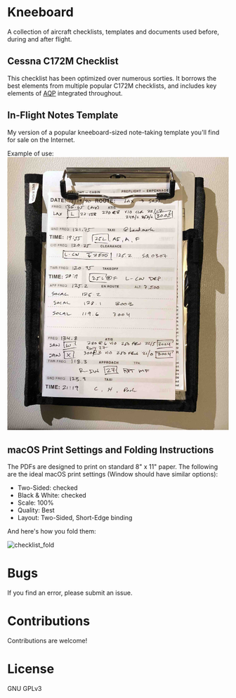 # Kneeboard
A collection of aircraft checklists, templates and documents used before, during and after flight.

## Cessna C172M Checklist
This checklist has been optimized over numerous sorties. It borrows the best elements from multiple popular C172M checklists, and includes key elements of [AQP](https://flightchops.com/grassroots/) integrated throughout.

## In-Flight Notes Template
My version of a popular kneeboard-sized note-taking template you'll find for sale on the Internet.

Example of use:
![in-flight notes example](./in-flight_notes_example.jpg)

## macOS Print Settings and Folding Instructions
The PDFs are designed to print on standard 8" x 11" paper. The following are the ideal macOS print settings (Window should have similar options):
* Two-Sided: checked
* Black & White: checked
* Scale: 100%
* Quality: Best
* Layout: Two-Sided, Short-Edge binding

And here's how you fold them:

![checklist_fold](./checklist_fold.gif)

# Bugs

If you find an error, please submit an issue.

# Contributions

Contributions are welcome!

# License
GNU GPLv3